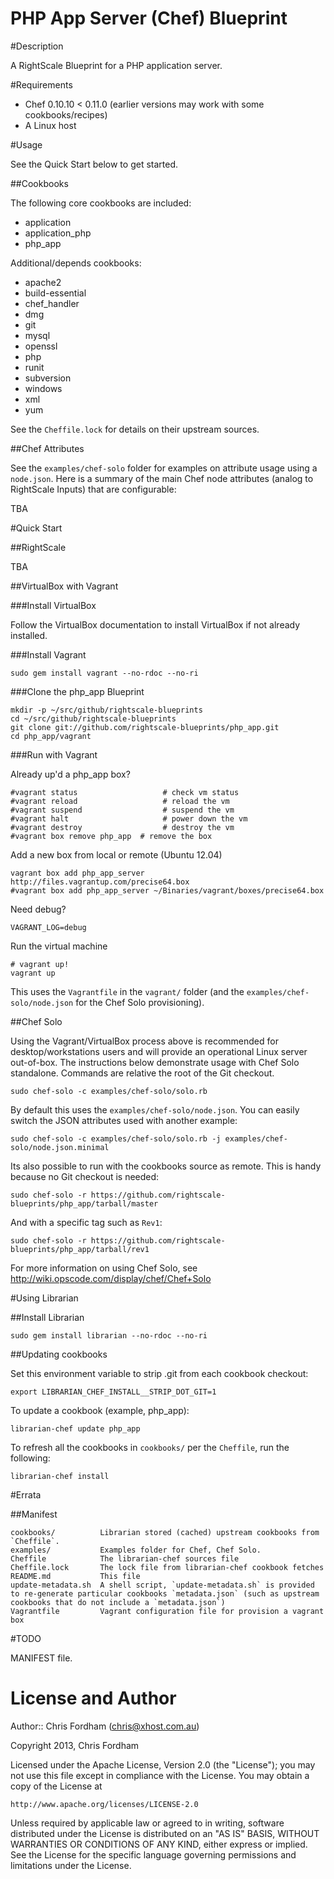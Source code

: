 PHP App Server (Chef) Blueprint
===============================

#Description

A RightScale Blueprint for a PHP application server.

#Requirements

* Chef 0.10.10 < 0.11.0 (earlier versions may work with some cookbooks/recipes)
* A Linux host

#Usage

See the Quick Start below to get started.

##Cookbooks

The following core cookbooks are included:

* application
* application_php
* php_app

Additional/depends cookbooks:

* apache2
* build-essential
* chef_handler
* dmg
* git
* mysql
* openssl
* php
* runit
* subversion
* windows
* xml
* yum

See the `Cheffile.lock` for details on their upstream sources.

##Chef Attributes

See the `examples/chef-solo` folder for examples on attribute usage using a `node.json`.
Here is a summary of the main Chef node attributes (analog to RightScale Inputs) that are configurable:

TBA

#Quick Start

##RightScale

TBA

##VirtualBox with Vagrant

###Install VirtualBox

Follow the VirtualBox documentation to install VirtualBox if not already installed.

###Install Vagrant

	sudo gem install vagrant --no-rdoc --no-ri

###Clone the php_app Blueprint

	mkdir -p ~/src/github/rightscale-blueprints
	cd ~/src/github/rightscale-blueprints
	git clone git://github.com/rightscale-blueprints/php_app.git
	cd php_app/vagrant

###Run with Vagrant

Already up'd a php_app box?

	#vagrant status                   # check vm status
	#vagrant reload                   # reload the vm
	#vagrant suspend                  # suspend the vm
	#vagrant halt                     # power down the vm
	#vagrant destroy                  # destroy the vm
	#vagrant box remove php_app  # remove the box

Add a new box from local or remote (Ubuntu 12.04)

	vagrant box add php_app_server http://files.vagrantup.com/precise64.box
	#vagrant box add php_app_server ~/Binaries/vagrant/boxes/precise64.box

Need debug?

	VAGRANT_LOG=debug

Run the virtual machine

	# vagrant up!
	vagrant up
	
This uses the `Vagrantfile` in the `vagrant/` folder (and the `examples/chef-solo/node.json` for the Chef Solo provisioning).

##Chef Solo

Using the Vagrant/VirtualBox process above is recommended for desktop/workstations users and will provide an operational Linux server out-of-box.
The instructions below demonstrate usage with Chef Solo standalone. Commands are relative the root of the Git checkout.

	sudo chef-solo -c examples/chef-solo/solo.rb
	
By default this uses the `examples/chef-solo/node.json`. You can easily switch the JSON attributes used with another example:

	sudo chef-solo -c examples/chef-solo/solo.rb -j examples/chef-solo/node.json.minimal
	
Its also possible to run with the cookbooks source as remote. This is handy because no Git checkout is needed:

	sudo chef-solo -r https://github.com/rightscale-blueprints/php_app/tarball/master
	
And with a specific tag such as `Rev1`:

	sudo chef-solo -r https://github.com/rightscale-blueprints/php_app/tarball/rev1

For more information on using Chef Solo, see http://wiki.opscode.com/display/chef/Chef+Solo

#Using Librarian

##Install Librarian

	sudo gem install librarian --no-rdoc --no-ri

##Updating cookbooks

Set this environment variable to strip .git from each cookbook checkout:

	export LIBRARIAN_CHEF_INSTALL__STRIP_DOT_GIT=1

To update a cookbook (example, php_app):
	
	librarian-chef update php_app

To refresh all the cookbooks in `cookbooks/` per the `Cheffile`, run the following:

	librarian-chef install
	
#Errata

##Manifest

	cookbooks/          Librarian stored (cached) upstream cookbooks from `Cheffile`.
	examples/           Examples folder for Chef, Chef Solo.
	Cheffile            The librarian-chef sources file
	Cheffile.lock       The lock file from librarian-chef cookbook fetches
	README.md           This file
	update-metadata.sh  A shell script, `update-metadata.sh` is provided to re-generate particular cookbooks `metadata.json` (such as upstream cookbooks that do not include a `metadata.json`)
	Vagrantfile         Vagrant configuration file for provision a vagrant box

#TODO

MANIFEST file.

License and Author
==================

Author:: Chris Fordham (<chris@xhost.com.au>)

Copyright 2013, Chris Fordham

Licensed under the Apache License, Version 2.0 (the "License");
you may not use this file except in compliance with the License.
You may obtain a copy of the License at

    http://www.apache.org/licenses/LICENSE-2.0

Unless required by applicable law or agreed to in writing, software
distributed under the License is distributed on an "AS IS" BASIS,
WITHOUT WARRANTIES OR CONDITIONS OF ANY KIND, either express or implied.
See the License for the specific language governing permissions and
limitations under the License.